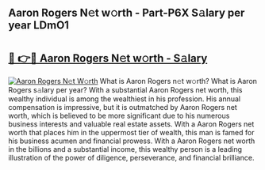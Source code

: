 ## Aaron Rogers N𝚎t w𝚘rth - Part-P6X S𝚊lary per year LDmO1

# <h2><a href="http://gc3r4b.nevu.top/?p=Aaron+Rogers">🔗 👉🔴 Aaron Rogers N𝚎t w𝚘rth - S𝚊lary</a></h2>

[![Aaron Rogers N𝚎t W𝚘rth](https://i.imgur.com/Oavwk0R.jpeg)](http://gc3r4b.nevu.top/?p=Aaron+Rogers)
What is Aaron Rogers n𝚎t w𝚘rth? What is Aaron Rogers s𝚊lary per year?
With a substantial Aaron Rogers net worth, this wealthy individual is among the wealthiest in his profession. His annual compensation is impressive, but it is outmatched by Aaron Rogers net worth, which is believed to be more significant due to his numerous business interests and valuable real estate assets. With a Aaron Rogers net worth that places him in the uppermost tier of wealth, this man is famed for his business acumen and financial prowess. With a Aaron Rogers net worth in the billions and a substantial income, this wealthy person is a leading illustration of the power of diligence, perseverance, and financial brilliance.
